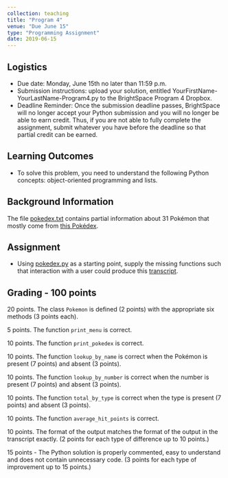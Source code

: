 ```yaml
---
collection: teaching
title: "Program 4"
venue: "Due June 15"
type: "Programming Assignment"
date: 2019-06-15
---
```


## Logistics
* Due date: Monday, June 15th no later than 11:59 p.m.
* Submission instructions: upload your solution, entitled YourFirstName-YourLastName-Program4.py to the BrightSpace Program 4 Dropbox.
* Deadline Reminder: Once the submission deadline passes, BrightSpace will no longer accept your
Python submission and you will no longer be able to earn credit.
Thus, if you are not able to fully complete the assignment, submit whatever you have before
the deadline so that partial credit can be earned.

## Learning Outcomes
* To solve this problem, you need to understand the following Python concepts: object-oriented programming and lists.

## Background Information
The file [pokedex.txt](https://lgw2.github.io/teaching/csci127-summer-2020/assignments/pokedex.txt) contains partial information about 31 Pokémon that mostly come from [this Pokédex](https://pokemondb.net/pokedex/all).

## Assignment
* Using [pokedex.py](https://lgw2.github.io/teaching/csci127-summer-2020/assignments/pokedex.py) as a starting point, supply the
missing functions such that interaction with a user could produce this
[transcript](https://lgw2.github.io/teaching/csci127-summer-2020/assignments/pokedex_transcript.txt).

## Grading - 100 points
20 points. The class `Pokemon` is defined (2 points) with the appropriate six methods (3 points each).

5 points. The function `print_menu` is correct.

10 points. The function `print_pokedex` is correct.

10 points. The function `lookup_by_name` is correct when the Pokémon is present (7 points) and absent (3 points).

10 points. The function `lookup_by_number` is correct when the number is present (7 points) and absent (3 points).

10 points. The function `total_by_type` is correct when the type is present (7 points) and absent (3 points).

10 points. The function `average_hit_points` is correct.

10 points. The format of the output matches the format of the output in the transcript exactly. (2 points for each type of difference up to 10 points.)

15 points - The Python solution is properly commented, easy to understand and does not contain unnecessary code. (3 points for each type of improvement up to 15 points.)
